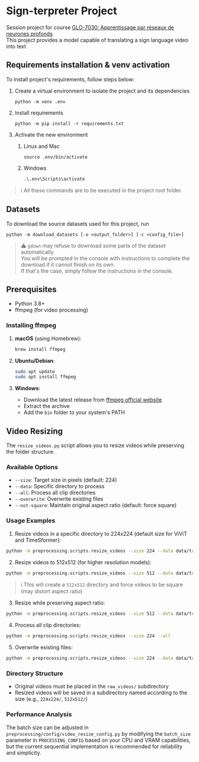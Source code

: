 # Sign-terpreter Project
Session project for course [GLO-7030: Apprentissage par réseaux de neurones profonds](https://www.ulaval.ca/etudes/cours/glo-7030-apprentissage-par-reseaux-de-neurones-profonds)  
This project provides a model capable of translating a sign language video into text

## Requirements installation & venv activation
To install project's requirements, follow steps below:

1. Create a virtual environment to isolate the project and its dependencies
    ```shell
    python -m venv .env
    ```

2. Install requirements
    ```shell
    python -m pip install -r requirements.txt
    ```

3. Activate the new environment
    1. Linux and Mac
        ```shell
        source .env/bin/activate
        ```
    2. Windows
        ```shell
        .\.env\Scripts\activate
        ```

> :information_source: All these commands are to be executed in the project root folder.

## Datasets
To download the source datasets used for this project, run
```shell
python -m download_datasets [-o <output_folder>] [-c <config_file>]
```
> :warning: `gdown` may refuse to download some parts of the dataset automatically.   
> You will be prompted in the console with instructions to complete the download if it cannot finish on its own.   
> If that's the case, simply follow the instructions in the console. 

## Prerequisites

- Python 3.8+
- ffmpeg (for video processing)

### Installing ffmpeg

1. **macOS** (using Homebrew):
    ```bash
    brew install ffmpeg
    ```

2. **Ubuntu/Debian**:
    ```bash
    sudo apt update
    sudo apt install ffmpeg
    ```

3. **Windows**:
    - Download the latest release from [ffmpeg official website](https://ffmpeg.org/download.html)
    - Extract the archive
    - Add the `bin` folder to your system's PATH

## Video Resizing

The `resize_videos.py` script allows you to resize videos while preserving the folder structure.

### Available Options

- `--size`: Target size in pixels (default: 224)
- `--data`: Specific directory to process
- `--all`: Process all clip directories
- `--overwrite`: Overwrite existing files
- `--not-square`: Maintain original aspect ratio (default: force square)

### Usage Examples

1. Resize videos in a specific directory to 224x224 (default size for ViViT and TimeSformer):
```bash
python -m preprocessing.scripts.resize_videos --size 224 --data data/train_rgb_front_clips
```

2. Resize videos to 512x512 (for higher resolution models):
```bash
python -m preprocessing.scripts.resize_videos --size 512 --data data/train_rgb_front_clips
```
> :information_source: This will create a `512x512` directory and force videos to be square (may distort aspect ratio)

3. Resize while preserving aspect ratio:
```bash
python -m preprocessing.scripts.resize_videos --size 512 --data data/train_rgb_front_clips --not-square
```

4. Process all clip directories:
```bash
python -m preprocessing.scripts.resize_videos --size 224 --all
```

5. Overwrite existing files:
```bash
python -m preprocessing.scripts.resize_videos --size 224 --data data/train_rgb_front_clips --overwrite
```

### Directory Structure

- Original videos must be placed in the `raw_videos/` subdirectory
- Resized videos will be saved in a subdirectory named according to the size (e.g., `224x224/`, `512x512/`)

### Performance Analysis

The batch size can be adjusted in `preprocessing/config/video_resize_config.py` by modifying the `batch_size` parameter in `PROCESSING_CONFIG` based on your CPU and VRAM capabilities, but the current sequential implementation is recommended for reliability and simplicity.